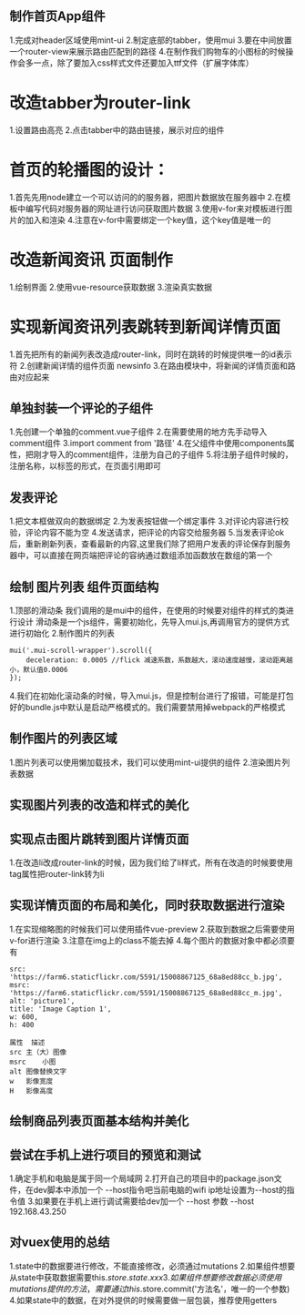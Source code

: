 
## 制作首页App组件
1.完成对header区域使用mint-ui
2.制定底部的tabber，使用mui
3.要在中间放置一个router-view来展示路由匹配到的路径
4.在制作我们购物车的小图标的时候操作会多一点，除了要加入css样式文件还要加入ttf文件（扩展字体库）

# 改造tabber为router-link
1.设置路由高亮
2.点击tabber中的路由链接，展示对应的组件

# 首页的轮播图的设计：
1.首先先用node建立一个可以访问的的服务器，把图片数据放在服务器中
2.在模板中编写代码对服务器的网址进行访问获取图片数据
3.使用v-for来对模板进行图片的加入和渲染
4.注意在v-for中需要绑定一个key值，这个key值是唯一的

# 改造新闻资讯 页面制作
1.绘制界面
2.使用vue-resource获取数据
3.渲染真实数据

# 实现新闻资讯列表跳转到新闻详情页面
1.首先把所有的新闻列表改造成router-link，同时在跳转的时候提供唯一的id表示符
2.创建新闻详情的组件页面 newsinfo
3.在路由模块中，将新闻的详情页面和路由对应起来

## 单独封装一个评论的子组件
1.先创建一个单独的comment.vue子组件
2.在需要使用的地方先手动导入comment组件
3.import comment from '路径'
4.在父组件中使用components属性，把刚才导入的comment组件，注册为自己的子组件
5.将注册子组件时候的，注册名称，以标签的形式，在页面引用即可

## 发表评论
1.把文本框做双向的数据绑定
2.为发表按钮做一个绑定事件
3.对评论内容进行校验，评论内容不能为空
4.发送请求，把评论的内容交给服务器
5.当发表评论ok后，重新刷新列表，查看最新的内容,这里我们除了把用户发表的评论保存到服务器中，可以直接在网页端把评论的容纳通过数组添加函数放在数组的第一个

## 绘制 图片列表 组件页面结构
1.顶部的滑动条
    我们调用的是mui中的组件，在使用的时候要对组件的样式的类进行设计
    滑动条是一个js组件，需要初始化，先导入mui.js,再调用官方的提供方式进行初始化
2.制作图片的列表

```
mui('.mui-scroll-wrapper').scroll({
	deceleration: 0.0005 //flick 减速系数，系数越大，滚动速度越慢，滚动距离越小，默认值0.0006
});

```
4.我们在初始化滚动条的时候，导入mui.js，但是控制台进行了报错，可能是打包好的bundle.js中默认是启动严格模式的。我们需要禁用掉webpack的严格模式

## 制作图片的列表区域
1.图片列表可以使用懒加载技术，我们可以使用mint-ui提供的组件
2.渲染图片列表数据

## 实现图片列表的改造和样式的美化

## 实现点击图片跳转到图片详情页面
1.在改造li改成router-link的时候，因为我们给了li样式，所有在改造的时候要使用tag属性把router-link转为li

## 实现详情页面的布局和美化，同时获取数据进行渲染
1.在实现缩略图的时候我们可以使用插件vue-preview
2.获取到数据之后需要使用v-for进行渲染
3.注意在img上的class不能去掉
4.每个图片的数据对象中都必须要有
```
src: 'https://farm6.staticflickr.com/5591/15008867125_68a8ed88cc_b.jpg',
msrc: 'https://farm6.staticflickr.com/5591/15008867125_68a8ed88cc_m.jpg',
alt: 'picture1',
title: 'Image Caption 1',
w: 600,
h: 400

属性	描述
src	主（大）图像
msrc	小图
alt	图像替换文字
w	影像宽度
H	影像高度
```

## 绘制商品列表页面基本结构并美化

## 尝试在手机上进行项目的预览和测试
1.确定手机和电脑是属于同一个局域网
2.打开自己的项目中的package.json文件，在dev脚本中添加一个 --host指令吧当前电脑的wifi ip地址设置为--host的指令值
3.如果要在手机上进行调试需要给dev加一个  --host 参数  --host 192.168.43.250


## 对vuex使用的总结
1.state中的数据要进行修改，不能直接修改，必须通过mutations
2.如果组件想要从state中获取数据需要this.$store.state.xxx
3.如果组件想要修改数据必须使用mutations提供的方法，需要通过this.$store.commit('方法名'，唯一的一个参数)
4.如果state中的数据，在对外提供的时候需要做一层包装，推荐使用getters


